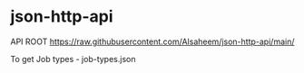 # json-http-api

API ROOT https://raw.githubusercontent.com/Alsaheem/json-http-api/main/

To get Job types - job-types.json


